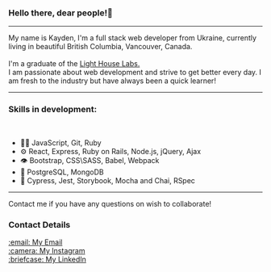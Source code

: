 ### Hello there, dear people!👋
<hr>
My name is Kayden, I'm a full stack web developer from Ukraine, currently living in beautiful British Columbia, Vancouver, Canada. <br><br>
I'm a graduate of the <a href="https://www.lighthouselabs.ca/en/web-development-bootcamp">Light House Labs.</a> <br>
I am passionate about web development and strive to get better every day. I am fresh to the industry but have always been a quick learner!
<hr>
<h3> Skills in development:</h3> <br>

- 👨‍💻 JavaScript, Git, Ruby
- ⚙️ React, Express, Ruby on Rails, Node.js, jQuery, Ajax
- 👁️ Bootstrap, CSS\SASS, Babel, Webpack
- 💽 PostgreSQL, MongoDB
- 🧪 Cypress, Jest, Storybook, Mocha and Chai, RSpec

<hr>
Contact me if you have any questions on wish to collaborate!
<h3>Contact Details</h3>
<a href="mailto:kharchenkokyrylo@gmail.com">:email: My Email</a><br>
<a href="http://https://www.instagram.com/kaydenukr/">:camera: My Instagram</a><br>
<a href="https://www.linkedin.com/in/kyrylo-kharchenko/">:briefcase: My LinkedIn</a>
